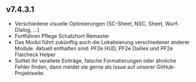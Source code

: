 ## v7.4.3.1
* Verschiedene visuelle Optimierungen (SC-Sheet, NSC, Sheet, Wurf-Dialog, ...)
* Fortführen Pflege Schatzhort Remaster
* Das Modul führt zukünftig auch die Lokalisierung verschiedener anderer Module. Aktuell enthalten sind: PF2e HUD, PF2e Dailies und PF2e Flatcheck Helper
* Solltet ihr veraltete Einträge, falsche Formatierungen oder ähnliche Fehler finden, dann meldet sie gerne als Issue auf unserer GitHub-Projektseite.